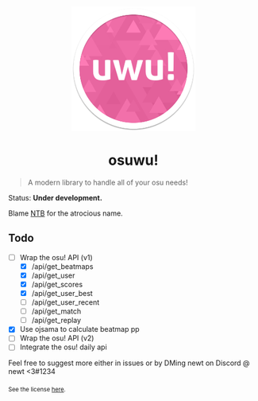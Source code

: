 <div align="center">
	<img src="osuwu.png" alt="osu! logo" height="250">
	<h1>osuwu!</h1>
</div>

> A modern library to handle all of your osu needs!

Status: **Under development.**

Blame [NTB](https://github.com/GD-NTB) for the atrocious name.

## Todo

- [ ] Wrap the osu! API (v1)
	- [x] /api/get_beatmaps
	- [x] /api/get_user
	- [x] /api/get_scores
	- [x] /api/get_user_best
	- [ ] /api/get_user_recent
	- [ ] /api/get_match
	- [ ] /api/get_replay
- [x] Use ojsama to calculate beatmap pp
- [ ] Wrap the osu! API (v2)
- [ ] Integrate the osu! daily api

Feel free to suggest more either in issues or by DMing newt on Discord @ newt <3#1234

<sub>See the license <a href="license.md">here</a>.</sub>
